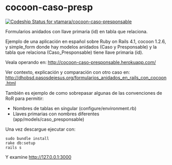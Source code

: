 cocoon-caso-presp
=======================

[ ![Codeship Status for vtamara/cocoon-caso-presponsable](https://www.codeship.io/projects/5d88c9b0-ddc7-0131-af05-5236ebb52643/status?branch=master)](https://www.codeship.io/projects/24714)

Formularios anidados con llave primaria (id) en tabla que relaciona.

Ejemplo de una aplicación en español sobre Ruby on Rails 4.1, cocoon 1.2.6, y
simple_form  donde hay modelos anidados (Caso y Presponsable) y la tabla 
que relaciona (Caso_Presponsable) tiene llave primaria (id).  

Veala operando en: 
http://cocoon-caso-presponsable.herokuapp.com/

Ver contexto, explicación y comparación con otro caso en:
<http://dhobsd.pasosdejesus.org/formularios_anidados_en_rails_con_cocoon.html>

También es ejemplo de como sobrepasar algunas de las convenciones de RoR para
permitir:
* Nombres de tablas en síngular (configure/environment.rb)
* Llaves primarias con nombres diferentes (app/models/caso_presponsable)

Una vez descargue ejecutar con:

	sudo bundle install
	rake db:setup
	rails s

Y examine http://127.0.0.1:3000


